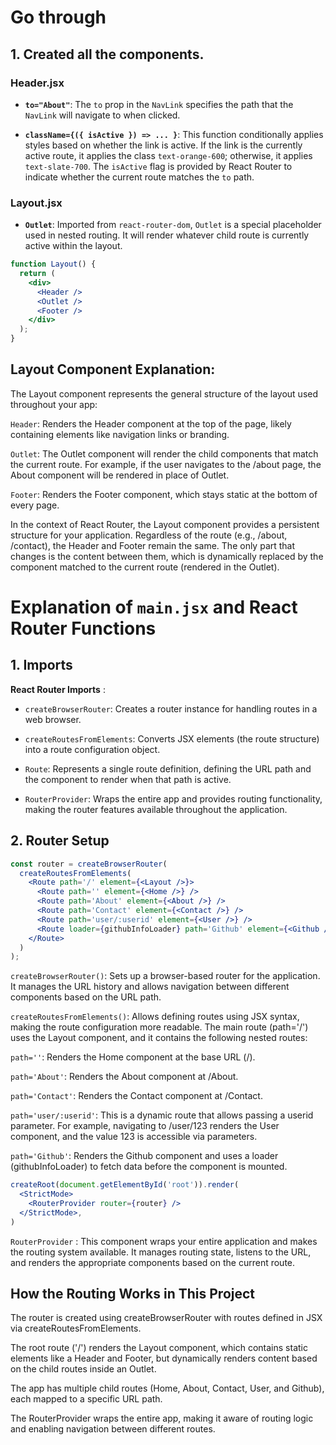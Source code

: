 # Go through

## 1. Created all the components.

### Header.jsx

- **`to="About"`**: The `to` prop in the `NavLink` specifies the path that the `NavLink` will navigate to when clicked.
  
- **`className={({ isActive }) => ... }`**: This function conditionally applies styles based on whether the link is active. If the link is the currently active route, it applies the class `text-orange-600`; otherwise, it applies `text-slate-700`. The `isActive` flag is provided by React Router to indicate whether the current route matches the `to` path.

### Layout.jsx

- **`Outlet`**: Imported from `react-router-dom`, `Outlet` is a special placeholder used in nested routing. It will render whatever child route is currently active within the layout.

```jsx
function Layout() {
  return (
    <div>
      <Header />
      <Outlet />
      <Footer />
    </div>
  );
}
```
## Layout Component Explanation:

The Layout component represents the general structure of the layout used throughout your app:

`Header`: Renders the Header component at the top of the page, likely containing elements like navigation links or branding.

`Outlet`: The Outlet component will render the child components that match the current route. For example, if the user navigates to the /about page, the About component will be rendered in place of Outlet.

`Footer`: Renders the Footer component, which stays static at the bottom of every page.

In the context of React Router, the Layout component provides a persistent structure for your application. Regardless of the route (e.g., /about, /contact), the Header and Footer remain the same. The only part that changes is the content between them, which is dynamically replaced by the component matched to the current route (rendered in the Outlet).

# Explanation of `main.jsx` and React Router Functions

## 1. Imports
**React Router Imports** :

- `createBrowserRouter`: Creates a router instance for handling routes in a web browser.

- `createRoutesFromElements`: Converts JSX elements (the route structure) into a route configuration object.

- `Route`: Represents a single route definition, defining the URL path and the component to render when that path is active.

- `RouterProvider`: Wraps the entire app and provides routing functionality, making the router features available throughout the application.

## 2. Router Setup

```jsx
const router = createBrowserRouter(
  createRoutesFromElements(
    <Route path='/' element={<Layout />}>
      <Route path='' element={<Home />} />
      <Route path='About' element={<About />} />
      <Route path='Contact' element={<Contact />} />
      <Route path='user/:userid' element={<User />} />
      <Route loader={githubInfoLoader} path='Github' element={<Github />} />
    </Route>
  )
);
```

`createBrowserRouter()`: Sets up a browser-based router for the application. It manages the URL history and allows navigation between different components based on the URL path.

`createRoutesFromElements()`: Allows defining routes using JSX syntax, making the route configuration more readable. The main route (path='/') uses the Layout component, and it contains the following nested routes:

`path=''`: Renders the Home component at the base URL (/).

`path='About'`: Renders the About component at /About.

`path='Contact'`: Renders the Contact component at /Contact.

`path='user/:userid'`: This is a dynamic route that allows passing a userid parameter. For example, navigating to /user/123 renders the User component, and the value 123 is accessible via parameters.

`path='Github'`: Renders the Github component and uses a loader (githubInfoLoader) to fetch data before the component is mounted.


```jsx
createRoot(document.getElementById('root')).render(
  <StrictMode>
    <RouterProvider router={router} />
  </StrictMode>,
)
```
`RouterProvider` : This component wraps your entire application and makes the routing system available. It manages routing state, listens to the URL, and renders the appropriate components based on the current route.

## How the Routing Works in This Project
The router is created using createBrowserRouter with routes defined in JSX via createRoutesFromElements.

The root route ('/') renders the Layout component, which contains static elements like a Header and Footer, but dynamically renders content based on the child routes inside an Outlet.

The app has multiple child routes (Home, About, Contact, User, and Github), each mapped to a specific URL path.

The RouterProvider wraps the entire app, making it aware of routing logic and enabling navigation between different routes.